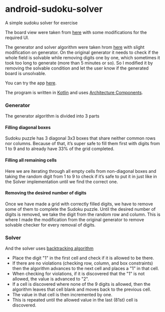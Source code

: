 # android-sudoku-solver
A simple sudoku solver for exercise

The board view were taken from [here](https://github.com/patrickfeltes/sudoku-android-kotlin) with some modifications for the required UI.

The generator and solver algorithm were taken hrom [here](https://medium.com/@typical.dev/lets-make-the-sudoku-generator-library-in-kotlin-8e0dd45c72b6) with slight modification on generator.
On the original generator it needs to check if the whole field is solvable while removing digits one by one, which sometimes it took too long to generate (more than 5 minutes or so).
So I modified it by removing the solvable condition and let the user know if the generated board is unsolvable.

You can try the app [here](https://drive.google.com/open?id=13EqVNgxkWKDgOxBfUgwrnsyaNwdtZKMs).

The program is written in [Kotlin](https://kotlinlang.org/) and uses [Architecture Components](https://developer.android.com/topic/libraries/architecture/).

### Generator
The generator algorithm is divided into 3 parts
#### Filling diagonal boxes
Sudoku puzzle has 3 diagonal 3x3 boxes that share neither common rows nor columns. Because of that, it’s super safe to fill them first with digits from 1 to 9 and to already have 33% of the grid completed.

#### Filling all remaining cells
Here we are iterating through all empty cells from non-diagonal boxes and taking the random digit from 1 to 9 to check if it’s safe to put it in just like in the Solver implementation until we find the correct one.

#### Removing the desired number of digits
Once we have made a grid with correctly filled digits, we have to remove some of them to complete the Sudoku puzzle. Until the desired number of digits is removed, we take the digit from the random row and column.
This is where I made the modification from the original generator to remove solvable checker for every removal of digits.

### Solver
And the solver uses [backtracking algorithm](https://en.wikipedia.org/wiki/Sudoku_solving_algorithms)
- Place the digit "1" in the first cell and check if it is allowed to be there.
- If there are no violations (checking row, column, and box constraints) then the algorithm advances to the next cell and places a "1" in that cell.
- When checking for violations, if it is discovered that the "1" is not allowed, the value is advanced to "2".
- If a cell is discovered where none of the 9 digits is allowed, then the algorithm leaves that cell blank and moves back to the previous cell.
- The value in that cell is then incremented by one.
- This is repeated until the allowed value in the last (81st) cell is discovered.
